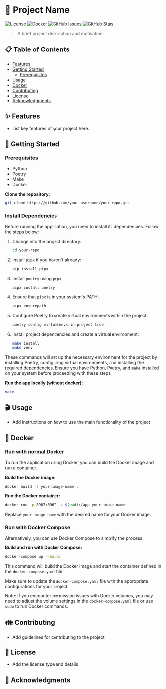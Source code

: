 # 🚀 Project Name

[![License](https://img.shields.io/badge/license-MIT-blue.svg)](LICENSE)
[![Docker](https://img.shields.io/badge/docker-%E2%9D%A4-blue.svg)](https://www.docker.com/)
[![GitHub Issues](https://img.shields.io/github/issues/your-username/your-repo.svg)](https://github.com/your-username/your-repo/issues)
[![GitHub Stars](https://img.shields.io/github/stars/your-username/your-repo.svg)](https://github.com/your-username/your-repo/stargazers)

> A brief project description and motivation.

## 📋 Table of Contents

- [Features](#-features)
- [Getting Started](#-getting-started)
  - [Prerequisites](#prerequisites)
- [Usage](#-usage)  
- [Docker](#-docker)
- [Contributing](#-contributing)
- [License](#-license)
- [Acknowledgments](#-acknowledgments)

## ✨ Features

- List key features of your project here.

## 🚀 Getting Started

### Prerequisites

- Python
- Poetry
- Make
- Docker

**Clone the repository:**

```bash
git clone https://github.com/your-username/your-repo.git
```

### Install Dependencies

Before running the application, you need to install its dependencies. Follow the steps below:

1. Change into the project directory:

    ```bash
    cd your-repo
    ```

2. Install `pipx` if you haven't already:

    ```bash
    pip install pipx
    ```

3. Install `poetry` using `pipx`:

    ```bash
    pipx install poetry
    ```

4. Ensure that `pipx` is in your system's PATH:

    ```bash
    pipx ensurepath
    ```

5. Configure Poetry to create virtual environments within the project:

    ```bash
    poetry config virtualenvs.in-project true
    ```

6. Install project dependencies and create a virtual environment:

    ```bash
    make install
    make venv
    ```

These commands will set up the necessary environment for the project by installing Poetry, configuring virtual environments, and installing the required dependencies. Ensure you have Python, Poetry, and `make` installed on your system before proceeding with these steps.

**Run the app locally (without docker):**

```bash
make
```

## 🎬 Usage

- Add instructions on how to use the main functionality of the project

## 🐋 Docker

### Run with normal Docker

To run the application using Docker, you can build the Docker image and run a container.

**Build the Docker image:**

```bash
docker build -t your-image-name .
```

**Run the Docker container:**

```bash
docker run -p 8967:8967 -v $(pwd):/app your-image-name
```

Replace `your-image-name` with the desired name for your Docker image.

### Run with Docker Compose

Alternatively, you can use Docker Compose to simplify the process.

**Build and run with Docker Compose:**

```bash
docker-compose up --build
```

This command will build the Docker image and start the container defined in the `docker-compose.yaml` file.

Make sure to update the `docker-compose.yaml` file with the appropriate configurations for your project.

Note: If you encounter permission issues with Docker volumes, you may need to adjust the volume settings in the `docker-compose.yaml` file or use `sudo` to run Docker commands.

## 👪 Contributing

- Add guidelines for contributing to the project

## 📜 License

- Add the license type and details

## 🙏 Acknowledgments
